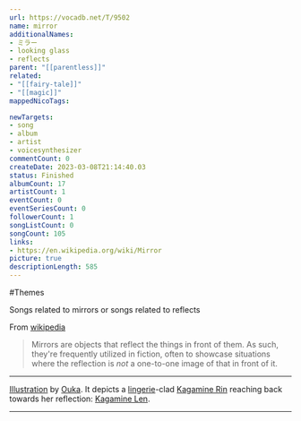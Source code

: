 ```yaml
---
url: https://vocadb.net/T/9502
name: mirror
additionalNames: 
- ミラー
- looking glass
- reflects
parent: "[[parentless]]"
related:
- "[[fairy-tale]]"
- "[[magic]]"
mappedNicoTags:

newTargets:
- song
- album
- artist
- voicesynthesizer
commentCount: 0
createDate: 2023-03-08T21:14:40.03
status: Finished
albumCount: 17
artistCount: 1
eventCount: 0
eventSeriesCount: 0
followerCount: 1
songListCount: 0
songCount: 105
links: 
- https://en.wikipedia.org/wiki/Mirror
picture: true
descriptionLength: 585
---
```


#Themes

Songs related to mirrors or songs related to reflects

From [wikipedia](https://en.wikipedia.org/wiki/Mirror)
>Mirrors are objects that reflect the things in front of them. As such, they're frequently utilized in fiction, often to showcase situations where the reflection is *not* a one-to-one image of that in front of it.

---
[Illustration](https://piapro.jp/t/-ebv) by [Ouka](https://vocadb.net/Ar/88275). It depicts a [lingerie](https://vocadb.net/Ar/14)-clad [Kagamine Rin](https://vocadb.net/Ar/14) reaching back towards her reflection: [Kagamine Len](https://vocadb.net/Ar/14).

---

